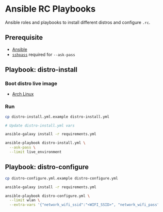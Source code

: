 # Ansible RC Playbooks

Ansible roles and playbooks to install different distros and configure `.rc`.

## Prerequisite

- [Ansible][ansible]
- [`sshpass`][sshpass] required for `--ask-pass`

[sshpass]: https://man.freebsd.org/cgi/man.cgi?query=sshpass
[ansible]: https://docs.ansible.com/ansible/latest/index.html

## Playbook: distro-install

### Boot distro live image

- [Arch Linux](./archlinux.md)

### Run

```bash
cp distro-install.yml.example distro-install.yml

# Update distro-install.yml vars

ansible-galaxy install -r requirements.yml

ansible-playbook distro-install.yml \
  --ask-pass \
  --limit live_environment
```

## Playbook: distro-configure

```bash
cp distro-configure.yml.example distro-configure.yml

ansible-galaxy install -r requirements.yml

ansible-playbook distro-configure.yml \
  --limit wlan \
  --extra-vars '{"network_wifi_ssid":"<WIFI_SSID>", "network_wifi_pass":"<WIFI_PASS>"}'
```
